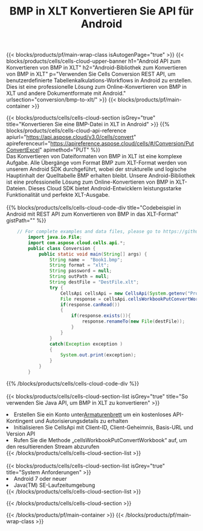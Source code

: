 ﻿---
title:  BMP in XLT Konvertieren Sie API für Android
description: Verwenden Sie das Aspose.Cells Cloud SDK für Android, um eine Datei im BMP-Format in eine XLT-Formatdatei zu konvertieren.
url: /de/android/conversion/bmp-to-xlt/
---
{{< blocks/products/pf/main-wrap-class isAutogenPage="true" >}}
{{< blocks/products/cells/cells-cloud-upper-banner h1="Android API zum Konvertieren von BMP in XLT" h2="Android-Bibliothek zum Konvertieren von BMP in XLT" p="Verwenden Sie Cells Conversion REST API, um benutzerdefinierte Tabellenkalkulations-Workflows in Android zu erstellen. Dies ist eine professionelle Lösung zum Online-Konvertieren von BMP in XLT und andere Dokumentformate mit Android." urlsection="conversion/bmp-to-xlt/" >}}
{{< blocks/products/pf/main-container >}}

{{< blocks/products/cells/cells-cloud-section isGrey="true" title="Konvertieren Sie eine BMP-Datei in XLT in Android" >}}
{{% blocks/products/cells/cells-cloud-api-reference apiurl="https://api.aspose.cloud/v3.0/cells/convert" apireferenceurl="https://apireference.aspose.cloud/cells/#/Conversion/PutConvertExcel" apimethod="PUT" %}}
<br/>
Das Konvertieren von Dateiformaten von BMP in XLT ist eine komplexe Aufgabe. Alle Übergänge vom Format BMP zum XLT-Format werden von unserem Android SDK durchgeführt, wobei der strukturelle und logische Hauptinhalt der Quelltabelle BMP erhalten bleibt. Unsere Android-Bibliothek ist eine professionelle Lösung zum Online-Konvertieren von BMP in XLT-Dateien. Dieses Cloud SDK bietet Android-Entwicklern leistungsstarke Funktionalität und perfekte XLT-Ausgabe.
<br/>
<br/>
{{% blocks/products/cells/cells-cloud-code-div title="Codebeispiel in Android mit REST API zum Konvertieren von BMP in das XLT-Format" gistPath="" %}}
 
```java
    // For complete examples and data files, please go to https://github.com/aspose-cells-cloud/aspose-cells-cloud-android/
        import java.io.File;
        import com.aspose.cloud.cells.api.*;
        public class Conversion {
            public static void main(String[] args) {
                String name =  "Book1.bmp";
                String format = "xlt";
                String password = null;
                String outPath = null;
                String destFile = "DestFile.xlt";
                try {
                    CellsApi cellsApi = new CellsApi(System.getenv("ProductClientId"), System.getenv("ProductClientSecret"));
                    File response = cellsApi.cellsWorkbookPutConvertWorkbook(new File(name), format, password, outPath, null,null);            
                    if(response.canRead())
                    {
                        if(response.exists()){
                            response.renameTo(new File(destFile));
                        }                
                    }
                }
                catch(Exception exception )
                {
                    System.out.print(exception);
                }
            }
        }
```
 
{{% /blocks/products/cells/cells-cloud-code-div %}}
<br/>
<br/>
{{< blocks/products/cells/cells-cloud-section-list isGrey="true" title="So verwenden Sie Java API, um BMP in XLT zu konvertieren" >}}
<li> Erstellen Sie ein Konto unter<a href="https://dashboard.aspose.cloud/">Armaturenbrett</a> um ein kostenloses API-Kontingent und Autorisierungsdetails zu erhalten</li>
<li>Initialisieren Sie CellsApi mit Client-ID, Client-Geheimnis, Basis-URL und Version API</li>
<li>Rufen Sie die Methode „cellsWorkbookPutConvertWorkbook“ auf, um den resultierenden Stream abzurufen</li>
{{< /blocks/products/cells/cells-cloud-section-list >}}
<br/>
<br/>
{{< blocks/products/cells/cells-cloud-section-list isGrey="true" title="System Anforderungen" >}}
<li>Android 7 oder neuer</li>
<li>Java(TM) SE-Laufzeitumgebung</li>
{{< /blocks/products/cells/cells-cloud-section-list >}}

{{< /blocks/products/cells/cells-cloud-section >}}

{{< /blocks/products/pf/main-container >}}
{{< /blocks/products/pf/main-wrap-class >}}
